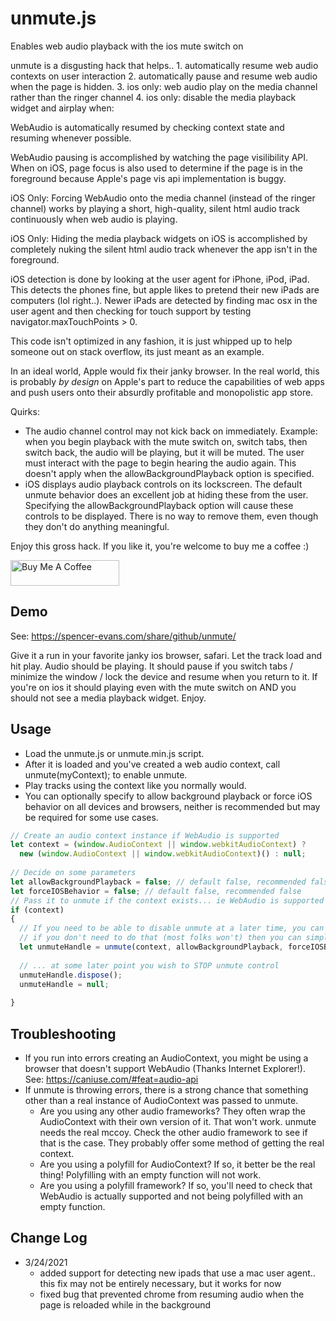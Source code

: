 # unmute.js
Enables web audio playback with the ios mute switch on

unmute is a disgusting hack that helps..
	1. automatically resume web audio contexts on user interaction
	2. automatically pause and resume web audio when the page is hidden.
	3. ios only: web audio play on the media channel rather than the ringer channel
	4. ios only: disable the media playback widget and airplay when:

WebAudio is automatically resumed by checking context state and resuming whenever possible.

WebAudio pausing is accomplished by watching the page visilibility API. When on iOS, page focus
is also used to determine if the page is in the foreground because Apple's page vis api implementation is buggy.

iOS Only: Forcing WebAudio onto the media channel (instead of the ringer channel) works by playing
a short, high-quality, silent html audio track continuously when web audio is playing.

iOS Only: Hiding the media playback widgets on iOS is accomplished by completely nuking the silent
html audio track whenever the app isn't in the foreground.

iOS detection is done by looking at the user agent for iPhone, iPod, iPad. This detects the phones fine, but
apple likes to pretend their new iPads are computers (lol right..). Newer iPads are detected by finding 
mac osx in the user agent and then checking for touch support by testing navigator.maxTouchPoints > 0.

This code isn't optimized in any fashion, it is just whipped up to help someone out on stack overflow, its just meant as an example.

In an ideal world, Apple would fix their janky browser. In the real world, this is probably *by design* on Apple's part to reduce the capabilities of web apps and push users onto their absurdly profitable and monopolistic app store.

Quirks:
- The audio channel control may not kick back on immediately. Example: when you begin playback with the mute switch on, switch tabs, then switch back, the audio will be playing, but it will be muted. The user must interact with the page to begin hearing the audio again. This doesn't apply when the allowBackgroundPlayback option is specified.
- iOS displays audio playback controls on its lockscreen. The default unmute behavior does an excellent job at hiding these from the user. Specifying the allowBackgroundPlayback option will cause these controls to be displayed. There is no way to remove them, even though they don't do anything meaningful.

Enjoy this gross hack. If you like it, you're welcome to buy me a coffee :)

<a href="https://www.buymeacoffee.com/sevans" target="_blank"><img src="https://cdn.buymeacoffee.com/buttons/default-orange.png" alt="Buy Me A Coffee" height="41" width="174"></a>

## Demo
See: https://spencer-evans.com/share/github/unmute/

Give it a run in your favorite janky ios browser, safari. Let the track load and hit play. Audio should be playing. It should pause if you switch tabs / minimize the window / lock the device and resume when you return to it. If you're on ios it should playing even with the mute switch on AND you should not see a media playback widget. Enjoy.

## Usage
- Load the unmute.js or unmute.min.js script.
- After it is loaded and you've created a web audio context, call unmute(myContext); to enable unmute.
- Play tracks using the context like you normally would.
- You can optionally specify to allow background playback or force iOS behavior on all devices and browsers, neither is recommended but may be required for some use cases.

```javascript
// Create an audio context instance if WebAudio is supported
let context = (window.AudioContext || window.webkitAudioContext) ?
  new (window.AudioContext || window.webkitAudioContext)() : null;
  
// Decide on some parameters
let allowBackgroundPlayback = false; // default false, recommended false
let forceIOSBehavior = false; // default false, recommended false
// Pass it to unmute if the context exists... ie WebAudio is supported
if (context)
{
  // If you need to be able to disable unmute at a later time, you can use the returned handle's dispose() method
  // if you don't need to do that (most folks won't) then you can simply ignore the return value
  let unmuteHandle = unmute(context, allowBackgroundPlayback, forceIOSBehavior);
  
  // ... at some later point you wish to STOP unmute control
  unmuteHandle.dispose();
  unmuteHandle = null;
  
}
```

## Troubleshooting
- If you run into errors creating an AudioContext, you might be using a browser that doesn't support WebAudio (Thanks Internet Explorer!). See: https://caniuse.com/#feat=audio-api
- If unmute is throwing errors, there is a strong chance that something other than a real instance of AudioContext was passed to unmute. 
    - Are you using any other audio frameworks? They often wrap the AudioContext with their own version of it. That won't work. unmute needs the real mccoy. Check the other audio framework to see if that is the case. They probably offer some method of getting the real context.
    - Are you using a polyfill for AudioContext? If so, it better be the real thing! Polyfilling with an empty function will not work.
    - Are you using a polyfill framework? If so, you'll need to check that WebAudio is actually supported and not being polyfilled with an empty function.

## Change Log
- 3/24/2021
  - added support for detecting new ipads that use a mac user agent.. this fix may not be entirely necessary, but it works for now
  - fixed bug that prevented chrome from resuming audio when the page is reloaded while in the background
